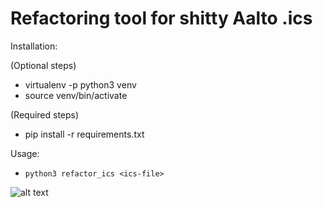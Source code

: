 # Refactoring tool for shitty Aalto .ics

Installation:

(Optional steps)
* virtualenv -p python3 venv
* source venv/bin/activate

(Required steps)
* pip install -r requirements.txt

Usage:
* `python3 refactor_ics <ics-file>`

![alt text](https://raw.githubusercontent.com/thecodebasesite/icalendar/master/docs/icalendar.png)
